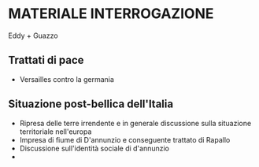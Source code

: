 # MATERIALE INTERROGAZIONE
Eddy + Guazzo

## Trattati di pace
- Versailles contro la germania

## Situazione post-bellica dell'Italia
- Ripresa delle terre irrendente e in generale discussione sulla situazione territoriale nell'europa
- Impresa di fiume di D'annunzio e conseguente trattato di Rapallo
- Discussione sull'identità sociale di d'annunzio
- 
<!--stackedit_data:
eyJoaXN0b3J5IjpbLTMxNzE0OTI5M119
-->